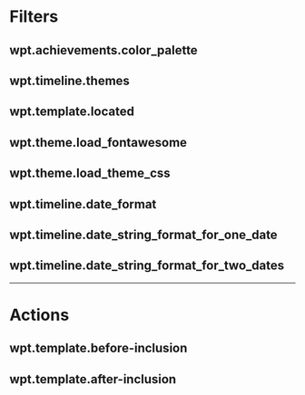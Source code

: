 # Filters

## wpt.achievements.color_palette
## wpt.timeline.themes

## wpt.template.located

## wpt.theme.load_fontawesome
## wpt.theme.load_theme_css

## wpt.timeline.date_format
## wpt.timeline.date_string_format_for_one_date
## wpt.timeline.date_string_format_for_two_dates

---

# Actions

## wpt.template.before-inclusion
## wpt.template.after-inclusion